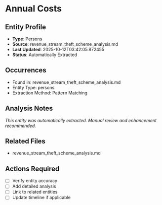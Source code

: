 # Annual Costs

## Entity Profile
- **Type**: Persons
- **Source**: revenue_stream_theft_scheme_analysis.md
- **Last Updated**: 2025-10-12T03:42:05.872455
- **Status**: Automatically Extracted

## Occurrences
- Found in: revenue_stream_theft_scheme_analysis.md
- Entity Type: persons
- Extraction Method: Pattern Matching

## Analysis Notes
*This entity was automatically extracted. Manual review and enhancement recommended.*

## Related Files
- revenue_stream_theft_scheme_analysis.md

## Actions Required
- [ ] Verify entity accuracy
- [ ] Add detailed analysis
- [ ] Link to related entities
- [ ] Update timeline if applicable

